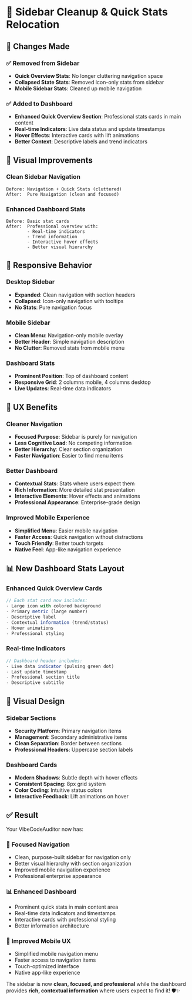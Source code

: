# 🧹 Sidebar Cleanup & Quick Stats Relocation

## 🎯 **Changes Made**

### **✅ Removed from Sidebar**
- **Quick Overview Stats**: No longer cluttering navigation space
- **Collapsed State Stats**: Removed icon-only stats from sidebar
- **Mobile Sidebar Stats**: Cleaned up mobile navigation

### **✅ Added to Dashboard**
- **Enhanced Quick Overview Section**: Professional stats cards in main content
- **Real-time Indicators**: Live data status and update timestamps
- **Hover Effects**: Interactive cards with lift animations
- **Better Context**: Descriptive labels and trend indicators

## 🎨 **Visual Improvements**

### **Clean Sidebar Navigation**
```
Before: Navigation + Quick Stats (cluttered)
After:  Pure Navigation (clean and focused)
```

### **Enhanced Dashboard Stats**
```
Before: Basic stat cards
After:  Professional overview with:
        - Real-time indicators
        - Trend information
        - Interactive hover effects
        - Better visual hierarchy
```

## 📱 **Responsive Behavior**

### **Desktop Sidebar**
- **Expanded**: Clean navigation with section headers
- **Collapsed**: Icon-only navigation with tooltips
- **No Stats**: Pure navigation focus

### **Mobile Sidebar**
- **Clean Menu**: Navigation-only mobile overlay
- **Better Header**: Simple navigation description
- **No Clutter**: Removed stats from mobile menu

### **Dashboard Stats**
- **Prominent Position**: Top of dashboard content
- **Responsive Grid**: 2 columns mobile, 4 columns desktop
- **Live Updates**: Real-time data indicators

## 🎯 **UX Benefits**

### **Cleaner Navigation**
- **Focused Purpose**: Sidebar is purely for navigation
- **Less Cognitive Load**: No competing information
- **Better Hierarchy**: Clear section organization
- **Faster Navigation**: Easier to find menu items

### **Better Dashboard**
- **Contextual Stats**: Stats where users expect them
- **Rich Information**: More detailed stat presentation
- **Interactive Elements**: Hover effects and animations
- **Professional Appearance**: Enterprise-grade design

### **Improved Mobile Experience**
- **Simplified Menu**: Easier mobile navigation
- **Faster Access**: Quick navigation without distractions
- **Touch Friendly**: Better touch targets
- **Native Feel**: App-like navigation experience

## 📊 **New Dashboard Stats Layout**

### **Enhanced Quick Overview Cards**
```javascript
// Each stat card now includes:
- Large icon with colored background
- Primary metric (large number)
- Descriptive label
- Contextual information (trend/status)
- Hover animations
- Professional styling
```

### **Real-time Indicators**
```javascript
// Dashboard header includes:
- Live data indicator (pulsing green dot)
- Last update timestamp
- Professional section title
- Descriptive subtitle
```

## 🎨 **Visual Design**

### **Sidebar Sections**
- **Security Platform**: Primary navigation items
- **Management**: Secondary administrative items
- **Clean Separation**: Border between sections
- **Professional Headers**: Uppercase section labels

### **Dashboard Cards**
- **Modern Shadows**: Subtle depth with hover effects
- **Consistent Spacing**: 8px grid system
- **Color Coding**: Intuitive status colors
- **Interactive Feedback**: Lift animations on hover

## ✅ **Result**

Your VibeCodeAuditor now has:

### **🎯 Focused Navigation**
- Clean, purpose-built sidebar for navigation only
- Better visual hierarchy with section organization
- Improved mobile navigation experience
- Professional enterprise appearance

### **📊 Enhanced Dashboard**
- Prominent quick stats in main content area
- Real-time data indicators and timestamps
- Interactive cards with professional styling
- Better information architecture

### **📱 Improved Mobile UX**
- Simplified mobile navigation menu
- Faster access to navigation items
- Touch-optimized interface
- Native app-like experience

The sidebar is now **clean, focused, and professional** while the dashboard provides **rich, contextual information** where users expect to find it! 🛡️✨